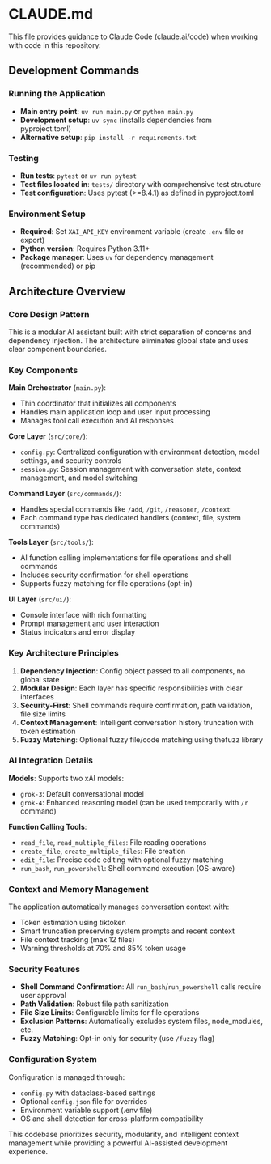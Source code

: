 # CLAUDE.md

This file provides guidance to Claude Code (claude.ai/code) when working with code in this repository.

## Development Commands

### Running the Application
- **Main entry point**: `uv run main.py` or `python main.py`
- **Development setup**: `uv sync` (installs dependencies from pyproject.toml)
- **Alternative setup**: `pip install -r requirements.txt`

### Testing
- **Run tests**: `pytest` or `uv run pytest`
- **Test files located in**: `tests/` directory with comprehensive test structure
- **Test configuration**: Uses pytest (>=8.4.1) as defined in pyproject.toml

### Environment Setup
- **Required**: Set `XAI_API_KEY` environment variable (create `.env` file or export)
- **Python version**: Requires Python 3.11+
- **Package manager**: Uses `uv` for dependency management (recommended) or pip

## Architecture Overview

### Core Design Pattern
This is a modular AI assistant built with strict separation of concerns and dependency injection. The architecture eliminates global state and uses clear component boundaries.

### Key Components

**Main Orchestrator** (`main.py`):
- Thin coordinator that initializes all components
- Handles main application loop and user input processing
- Manages tool call execution and AI responses

**Core Layer** (`src/core/`):
- `config.py`: Centralized configuration with environment detection, model settings, and security controls
- `session.py`: Session management with conversation state, context management, and model switching

**Command Layer** (`src/commands/`):
- Handles special commands like `/add`, `/git`, `/reasoner`, `/context`
- Each command type has dedicated handlers (context, file, system commands)

**Tools Layer** (`src/tools/`):
- AI function calling implementations for file operations and shell commands
- Includes security confirmation for shell operations
- Supports fuzzy matching for file operations (opt-in)

**UI Layer** (`src/ui/`):
- Console interface with rich formatting
- Prompt management and user interaction
- Status indicators and error display

### Key Architecture Principles

1. **Dependency Injection**: Config object passed to all components, no global state
2. **Modular Design**: Each layer has specific responsibilities with clear interfaces
3. **Security-First**: Shell commands require confirmation, path validation, file size limits
4. **Context Management**: Intelligent conversation history truncation with token estimation
5. **Fuzzy Matching**: Optional fuzzy file/code matching using thefuzz library

### AI Integration Details

**Models**: Supports two xAI models:
- `grok-3`: Default conversational model
- `grok-4`: Enhanced reasoning model (can be used temporarily with `/r` command)

**Function Calling Tools**:
- `read_file`, `read_multiple_files`: File reading operations
- `create_file`, `create_multiple_files`: File creation
- `edit_file`: Precise code editing with optional fuzzy matching
- `run_bash`, `run_powershell`: Shell command execution (OS-aware)

### Context and Memory Management

The application automatically manages conversation context with:
- Token estimation using tiktoken
- Smart truncation preserving system prompts and recent context
- File context tracking (max 12 files)
- Warning thresholds at 70% and 85% token usage

### Security Features

- **Shell Command Confirmation**: All `run_bash`/`run_powershell` calls require user approval
- **Path Validation**: Robust file path sanitization
- **File Size Limits**: Configurable limits for file operations
- **Exclusion Patterns**: Automatically excludes system files, node_modules, etc.
- **Fuzzy Matching**: Opt-in only for security (use `/fuzzy` flag)

### Configuration System

Configuration is managed through:
- `config.py` with dataclass-based settings
- Optional `config.json` file for overrides
- Environment variable support (.env file)
- OS and shell detection for cross-platform compatibility

This codebase prioritizes security, modularity, and intelligent context management while providing a powerful AI-assisted development experience.